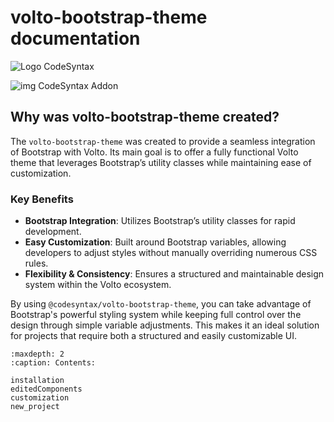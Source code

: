
# volto-bootstrap-theme documentation

![Logo CodeSyntax](/_static/cs.png)

![img CodeSyntax Addon](/_static/index.png)

## Why was volto-bootstrap-theme created?

The `volto-bootstrap-theme` was created to provide a seamless integration of Bootstrap with Volto. Its main goal is to offer a fully functional Volto theme that leverages Bootstrap’s utility classes while maintaining ease of customization.

### Key Benefits

- **Bootstrap Integration**: Utilizes Bootstrap’s utility classes for rapid development.  
- **Easy Customization**: Built around Bootstrap variables, allowing developers to adjust styles without manually overriding numerous CSS rules.  
- **Flexibility & Consistency**: Ensures a structured and maintainable design system within the Volto ecosystem.  

By using `@codesyntax/volto-bootstrap-theme`, you can take advantage of Bootstrap's powerful styling system while keeping full control over the design through simple variable adjustments. This makes it an ideal solution for projects that require both a structured and easily customizable UI.

```{toctree}
:maxdepth: 2
:caption: Contents:

installation
editedComponents
customization
new_project

